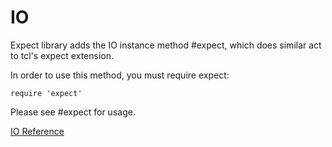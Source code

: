 # IO

Expect library adds the IO instance method #expect, which does similar act to
tcl's expect extension.

In order to use this method, you must require expect:

    require 'expect'

Please see #expect for usage.

[IO Reference](https://ruby-doc.org/stdlib-2.5.0/libdoc/pty/rdoc/IO.html)
